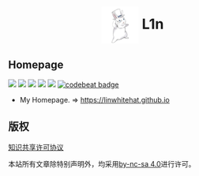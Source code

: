 # <div align="center"><a title="L1n's blog repository" href="https://github.com/linwhitehat/linwhitehat.github.io"><img align="center" width="75" height="75" src="/rabbit900.png"></a> L1n</div>

## Homepage

[![](https://github.com/linwhitehat/linwhitehat.github.io/blob/master/svg/Home-L1n-green.svg)](https://linwhitehat.github.io/) [![](https://github.com/linwhitehat/linwhitehat.github.io/blob/master/svg/License-MIT-green.svg)](https://github.com/linwhitehat/linwhitehat.github.io#%E7%89%88%E6%9D%83) ![](https://github.com/linwhitehat/linwhitehat.github.io/blob/master/svg/HTML-5-orange.svg) ![](https://github.com/linwhitehat/linwhitehat.github.io/blob/master/svg/CSS-3-blue.svg) ![](https://github.com/linwhitehat/linwhitehat.github.io/blob/master/svg/Language-JS-yellow.svg) [![codebeat badge](https://codebeat.co/badges/126ff5d4-974f-4bab-8d4f-11c5da83d415)](https://codebeat.co/projects/github-com-linwhitehat-linwhitehat-github-io-master)

- My Homepage. => https://linwhitehat.github.io

## 版权
[知识共享许可协议]()

本站所有文章除特别声明外，均采用[by-nc-sa 4.0](https://creativecommons.org/licenses/by-nc-sa/4.0/)进行许可。
